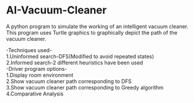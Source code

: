 # AI-Vacuum-Cleaner
A python program to simulate the working of an intelligent vacuum cleaner.
This program uses Turtle graphics to graphically depict the path of the vacuum cleaner.<br/>

-Techniques used-<br/>
1.Uninformed search-DFS(Modified to avoid repeated states)<br/>
2.Informed search-2 different heuristics have been used<br/>
-Driver program options-<br/>
1.Display room environment<br/>
2.Show vacuum cleaner path corresponding to DFS<br/>
3.Show vacuum cleaner path corresponding to Greedy algorithm<br/>
4.Comparative Analysis<br/>
